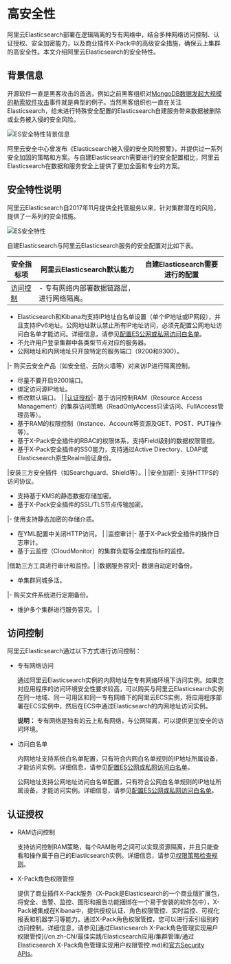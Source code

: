 # 高安全性

阿里云Elasticsearch部署在逻辑隔离的专有网络中，结合多种网络访问控制、认证授权、安全加密能力，以及商业插件X-Pack中的高级安全措施，确保云上集群的高安全性。本文介绍阿里云Elasticsearch的安全特性。

## 背景信息

开源软件一直是黑客攻击的首选，例如之前黑客组织对[MongoDB数据发起大规模的勒索软件攻击](https://help.aliyun.com/noticelist/articleid/20527251.html)事件就是典型的例子。当然黑客组织也一直在关注Elasticsearch，给未进行特殊安全配置的Elasticsearch自建服务带来数据被删除或业务被入侵的安全风险。

![ES安全特性背景信息](https://static-aliyun-doc.oss-accelerate.aliyuncs.com/assets/img/zh-CN/1019340161/p52244.png)

阿里云安全中心曾发布《Elasticsearch被入侵的安全风险预警》，并提供过一系列安全加固的策略和方案。与自建Elasticsearch需要进行的安全配置相比，阿里云Elasticsearch在数据和服务安全上提供了更加全面和专业的方案。

## 安全特性说明

阿里云Elasticsearch自2017年11月提供全托管服务以来，针对集群潜在的风险，提供了一系列的安全措施。

![ES安全特性](https://static-aliyun-doc.oss-accelerate.aliyuncs.com/assets/img/zh-CN/5098740951/p52236.png)

自建Elasticsearch与阿里云Elasticsearch服务的安全配置对比如下表。

|安全指标项|阿里云Elasticsearch默认能力|自建Elasticsearch需要进行的配置|
|-----|--------------------|----------------------|
|[访问控制](#section_ygw_klk_zgb)|-   专有网络内部署数据链路层，进行网络隔离。
-   Elasticsearch和Kibana均支持IP地址白名单设置（单个IP地址或IP网段），并且支持IPv6地址。公网地址默认禁止所有IP地址访问，必须先配置公网地址访问白名单才能访问。详细信息，请参见[配置ES公网或私网访问白名单](/cn.zh-CN/Elasticsearch/安全配置/配置ES公网或私网访问白名单.md)。
-   不允许用户登录集群中各类型节点对应的服务器。
-   公网地址和内网地址只开放特定的服务端口（9200和9300）。

|-   购买云安全产品（如安全组、云防火墙等）对来访IP进行隔离控制。
-   尽量不要开启9200端口。
-   绑定访问源IP地址。
-   修改默认端口。 |
|[认证授权](#section_p5f_msb_vel)|-   基于访问控制RAM（Resource Access Management）的集群访问策略（ReadOnlyAccess只读访问、FullAccess管理员等）。
-   基于RAM的权限控制（Instance、Account等资源及GET、POST、PUT操作等）。
-   基于X-Pack安全插件的RBAC的权限体系，支持Field级别的数据权限管控。
-   基于X-Pack安全插件的SSO能力，支持通过Active Directory、LDAP或Elasticsearch原生Realm验证身份。

|安装三方安全插件（如Searchguard、Shield等）。|
|安全加密|-   支持HTTPS的访问协议。
-   支持基于KMS的静态数据存储加密。
-   基于X-Pack安全插件的SSL/TLS节点传输加密。

|-   使用支持静态加密的存储介质。
-   在YML配置中关闭HTTP访问。 |
|监控审计|-   基于X-Pack安全插件的操作日志审计。
-   基于云监控（CloudMonitor）的集群负载等全维度指标的监控。

|借助三方工具进行审计和监控。|
|数据服务容灾|-   数据自动定时备份。
-   单集群同城多活。

|-   购买文件系统进行定期备份。
-   维护多个集群进行服务容灾。 |

## 访问控制

阿里云Elasticsearch通过以下方式进行访问控制：

-   专有网络访问

    通过阿里云Elasticsearch实例的内网地址在专有网络环境下访问实例。如果您对应用程序的访问环境安全性要求较高，可以购买与阿里云Elasticsearch实例在同一地域、同一可用区和同一专有网络下的阿里云ECS实例，将应用程序部署在ECS实例中，然后在ECS中通过Elasticsearch的内网地址访问实例。

    **说明：** 专有网络是独有的云上私有网络，与公网隔离，可以提供更加安全的访问环境。

-   访问白名单

    内网地址支持系统白名单配置，只有符合内网白名单规则的IP地址所属设备，才能访问实例。详细信息，请参见[配置ES公网或私网访问白名单](/cn.zh-CN/Elasticsearch/安全配置/配置ES公网或私网访问白名单.md)。

    公网地址支持公网地址访问白名单配置，只有符合公网白名单规则的IP地址所属设备，才能访问实例。详细信息，请参见[配置ES公网或私网访问白名单](/cn.zh-CN/Elasticsearch/安全配置/配置ES公网或私网访问白名单.md)。


## 认证授权

-   RAM访问控制

    支持访问控制RAM策略，每个RAM账号之间可以实现资源隔离，并且只能查看和操作属于自己的Elasticsearch实例。详细信息，请参见[权限策略检查规则](/cn.zh-CN/权限策略管理/权限策略语言/权限策略检查规则.md)。

-   X-Pack角色权限管控

    提供了商业插件X-Pack服务（X-Pack是Elasticsearch的一个商业版扩展包，将安全、告警、监控、图形和报告功能捆绑在一个易于安装的软件包中），X-Pack被集成在Kibana中，提供授权认证、角色权限管控、实时监控、可视化报表和机器学习等能力。通过X-Pack角色权限管控，您可以进行索引级别的访问控制。详细信息，请参见[通过Elasticsearch X-Pack角色管理实现用户权限管控](/cn.zh-CN/最佳实践/Elasticsearch应用/集群管理/通过Elasticsearch X-Pack角色管理实现用户权限管控.md)和[官方Security APIs](https://www.elastic.co/guide/en/elasticsearch/reference/5.5/security-api.html)。


